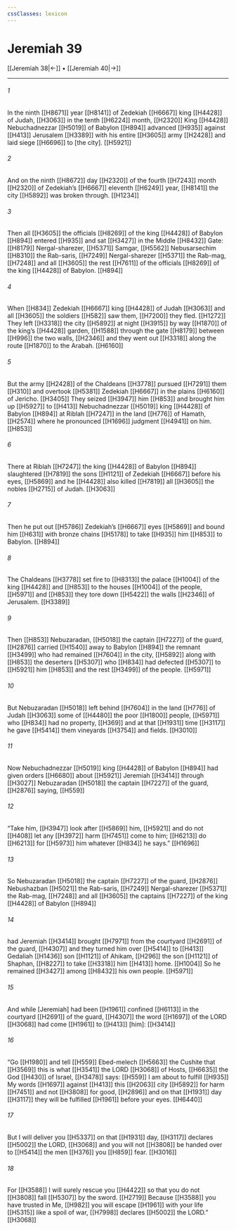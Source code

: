 ```yaml
---
cssClasses: lexicon
---
```


# Jeremiah 39

[[Jeremiah 38|←]] • [[Jeremiah 40|→]]

---

###### 1
In the ninth [[H8671]] year [[H8141]] of Zedekiah [[H6667]] king [[H4428]] of Judah, [[H3063]] in the tenth [[H6224]] month, [[H2320]] King [[H4428]] Nebuchadnezzar [[H5019]] of Babylon [[H894]] advanced [[H935]] against [[H413]] Jerusalem [[H3389]] with his entire [[H3605]] army [[H2428]] and laid siege [[H6696]] to [the city]. [[H5921]]

###### 2
And on the ninth [[H8672]] day [[H2320]] of the fourth [[H7243]] month [[H2320]] of Zedekiah’s [[H6667]] eleventh [[H6249]] year, [[H8141]] the city [[H5892]] was broken through. [[H1234]]

###### 3
Then all [[H3605]] the officials [[H8269]] of the king [[H4428]] of Babylon [[H894]] entered [[H935]] and sat [[H3427]] in the Middle [[H8432]] Gate: [[H8179]] Nergal-sharezer, [[H5371]] Samgar, [[H5562]] Nebusarsechim [[H8310]] the Rab-saris, [[H7249]] Nergal-sharezer [[H5371]] the Rab-mag, [[H7248]] and all [[H3605]] the rest [[H7611]] of the officials [[H8269]] of the king [[H4428]] of Babylon. [[H894]]

###### 4
When [[H834]] Zedekiah [[H6667]] king [[H4428]] of Judah [[H3063]] and all [[H3605]] the soldiers [[H582]] saw them, [[H7200]] they fled. [[H1272]] They left [[H3318]] the city [[H5892]] at night [[H3915]] by way [[H1870]] of the king’s [[H4428]] garden, [[H1588]] through the gate [[H8179]] between [[H996]] the two walls, [[H2346]] and they went out [[H3318]] along the route [[H1870]] to the Arabah. [[H6160]]

###### 5
But the army [[H2428]] of the Chaldeans [[H3778]] pursued [[H7291]] them [[H310]] and overtook [[H5381]] Zedekiah [[H6667]] in the plains [[H6160]] of Jericho. [[H3405]] They seized [[H3947]] him [[H853]] and brought him up [[H5927]] to [[H413]] Nebuchadnezzar [[H5019]] king [[H4428]] of Babylon [[H894]] at Riblah [[H7247]] in the land [[H776]] of Hamath, [[H2574]] where he pronounced [[H1696]] judgment [[H4941]] on him. [[H853]]

###### 6
There at Riblah [[H7247]] the king [[H4428]] of Babylon [[H894]] slaughtered [[H7819]] the sons [[H1121]] of Zedekiah [[H6667]] before his eyes, [[H5869]] and he [[H4428]] also killed [[H7819]] all [[H3605]] the nobles [[H2715]] of Judah. [[H3063]]

###### 7
Then he put out [[H5786]] Zedekiah’s [[H6667]] eyes [[H5869]] and bound him [[H631]] with bronze chains [[H5178]] to take [[H935]] him [[H853]] to Babylon. [[H894]]

###### 8
The Chaldeans [[H3778]] set fire to [[H8313]] the palace [[H1004]] of the king [[H4428]] and [[H853]] to the houses [[H1004]] of the people, [[H5971]] and [[H853]] they tore down [[H5422]] the walls [[H2346]] of Jerusalem. [[H3389]]

###### 9
Then [[H853]] Nebuzaradan, [[H5018]] the captain [[H7227]] of the guard, [[H2876]] carried [[H1540]] away to Babylon [[H894]] the remnant [[H3499]] who had remained [[H7604]] in the city, [[H5892]] along with [[H853]] the deserters [[H5307]] who [[H834]] had defected [[H5307]] to [[H5921]] him [[H853]] and the rest [[H3499]] of the people. [[H5971]]

###### 10
But Nebuzaradan [[H5018]] left behind [[H7604]] in the land [[H776]] of Judah [[H3063]] some of [[H4480]] the poor [[H1800]] people, [[H5971]] who [[H834]] had no property, [[H369]] and at that [[H1931]] time [[H3117]] he gave [[H5414]] them vineyards [[H3754]] and fields. [[H3010]]

###### 11
Now Nebuchadnezzar [[H5019]] king [[H4428]] of Babylon [[H894]] had given orders [[H6680]] about [[H5921]] Jeremiah [[H3414]] through [[H3027]] Nebuzaradan [[H5018]] the captain [[H7227]] of the guard, [[H2876]] saying, [[H559]]

###### 12
“Take him, [[H3947]] look after [[H5869]] him, [[H5921]] and do not [[H408]] let any [[H3972]] harm [[H7451]] come to him; [[H6213]] do [[H6213]] for [[H5973]] him whatever [[H834]] he says.” [[H1696]]

###### 13
So Nebuzaradan [[H5018]] the captain [[H7227]] of the guard, [[H2876]] Nebushazban [[H5021]] the Rab-saris, [[H7249]] Nergal-sharezer [[H5371]] the Rab-mag, [[H7248]] and all [[H3605]] the captains [[H7227]] of the king [[H4428]] of Babylon [[H894]]

###### 14
had Jeremiah [[H3414]] brought [[H7971]] from the courtyard [[H2691]] of the guard, [[H4307]] and they turned him over [[H5414]] to [[H413]] Gedaliah [[H1436]] son [[H1121]] of Ahikam, [[H296]] the son [[H1121]] of Shaphan, [[H8227]] to take [[H3318]] him [[H413]] home. [[H1004]] So he remained [[H3427]] among [[H8432]] his own people. [[H5971]]

###### 15
And while [Jeremiah] had been [[H1961]] confined [[H6113]] in the courtyard [[H2691]] of the guard, [[H4307]] the word [[H1697]] of the LORD [[H3068]] had come [[H1961]] to [[H413]] [him]: [[H3414]]

###### 16
“Go [[H1980]] and tell [[H559]] Ebed-melech [[H5663]] the Cushite that [[H3569]] this is what [[H3541]] the LORD [[H3068]] of Hosts, [[H6635]] the God [[H430]] of Israel, [[H3478]] says: [[H559]] I am about to fulfill [[H935]] My words [[H1697]] against [[H413]] this [[H2063]] city [[H5892]] for harm [[H7451]] and not [[H3808]] for good, [[H2896]] and on that [[H1931]] day [[H3117]] they will be fulfilled [[H1961]] before your eyes. [[H6440]]

###### 17
But I will deliver you [[H5337]] on that [[H1931]] day, [[H3117]] declares [[H5002]] the LORD, [[H3068]] and you will not [[H3808]] be handed over to [[H5414]] the men [[H376]] you [[H859]] fear. [[H3016]]

###### 18
For [[H3588]] I will surely rescue you [[H4422]] so that you do not [[H3808]] fall [[H5307]] by the sword. [[H2719]] Because [[H3588]] you have trusted in Me, [[H982]] you will escape [[H1961]] with  your life [[H5315]] like a spoil of war, [[H7998]] declares [[H5002]] the LORD.” [[H3068]]

